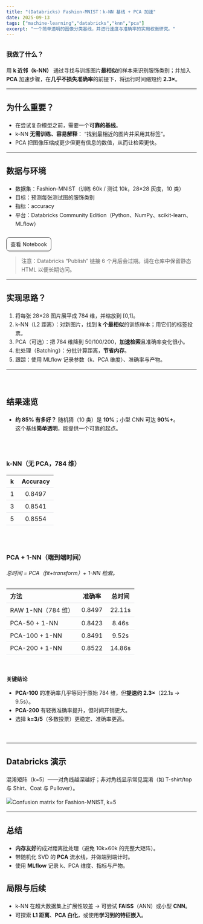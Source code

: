 ```yaml
---
title: "(Databricks) Fashion-MNIST：k-NN 基线 + PCA 加速"
date: 2025-09-13
tags: ["machine-learning","databricks","knn","pca"]
excerpt: "一个简单透明的图像分类基线，并进行速度与准确率的实用权衡研究。"
---
```


<style>
/* Scoped to this page */
.proj { line-height: 1.65; }
.proj h2, .proj h3 { margin-top: 2rem; }
.proj .spacer { height: 10px; }
.proj .table-wrap { overflow-x: auto; }
.proj .table-wrap table { min-width: 520px; border-collapse: collapse; }
.proj table th, .proj table td { padding: 6px 10px; border-bottom: 1px solid #e5e7eb; text-align: left; }
.proj .btn { display:inline-block; padding:6px 10px; border:1px solid currentColor; border-radius:8px; text-decoration:none; }
.proj .btn:hover { background: rgba(0,0,0,0.05); }
</style>

<div class="proj">

### 我做了什么？
用 **k 近邻（k-NN）** 通过寻找与训练图片**最相似**的样本来识别服饰类别；并加入 **PCA** 加速步骤，在**几乎不损失准确率**的前提下，将运行时间缩短约 **2.3×**。

---

## 为什么重要？
- 在尝试复杂模型之前，需要一个**可靠的基线**。  
- k-NN **无需训练、容易解释**： “找到最相近的图片并采用其标签”。  
- PCA 把图像压缩成更少但更有信息的数值，从而让检索更快。

---

## 数据与环境
- 数据集：Fashion-MNIST（训练 60k / 测试 10k，28×28 灰度，10 类）  
- 目标：预测每张测试图的服饰类别  
- 指标：accuracy  
- 平台：Databricks Community Edition（Python、NumPy、scikit-learn、MLflow）

<div class="spacer"></div>
<a class="btn" href="https://databricks-prod-cloudfront.cloud.databricks.com/public/4027ec902e239c93eaaa8714f173bcfc/1262134940925609/2502558802654417/3858847372272760/latest.html" target="_blank" rel="noreferrer">查看 Notebook</a>

> 注意：Databricks “Publish” 链接 6 个月后会过期。请在仓库中保留静态 HTML 以便长期访问。

---

## 实现思路？
1) 将每张 28×28 图片展平成 784 维，并缩放到 [0,1]。  
2) k-NN（L2 距离）：对新图片，找到 **k 个最相似**的训练样本；用它们的标签投票。  
3) PCA（可选）：把 784 维降到 50/100/200，**加速检索**且准确率变化很小。  
4) 批处理（Batching）：分批计算距离，**节省内存**。  
5) 跟踪：使用 MLflow 记录参数（k、PCA 维度）、准确率与产物。

---
<br />

## 结果速览
- **约 85% 有多好？** 随机猜（10 类）是 **10%**；小型 CNN 可达 **90%+**。  
  这个基线**简单透明**，能提供一个可靠的起点。

<br />

### k-NN（无 PCA，784 维）

| k | Accuracy |
|:-:|:-------:|
| 1 | 0.8497 |
| 3 | 0.8541 |
| 5 | 0.8554 |

<br />

### PCA + 1-NN（端到端时间）  
*总时间 = PCA（fit+transform）+ 1-NN 检索。*

<div class="table-wrap">

| 方法                 | 准确率 | 总时间   |
|----------------------|:-----:|:--------:|
| RAW 1-NN（784 维）   | 0.8497 | 22.11s   |
| PCA-50 + 1-NN        | 0.8423 | 8.46s    |
| PCA-100 + 1-NN       | 0.8491 | 9.52s    |
| PCA-200 + 1-NN       | 0.8522 | 14.86s   |

</div>

<br />

**关键结论**
- **PCA-100** 的准确率几乎等同于原始 784 维，但**提速约 2.3×**（22.1s → 9.5s）。  
- **PCA-200** 有轻微准确率提升，但时间开销更大。  
- 选择 **k=3/5**（多数投票）更稳定、准确率更高。

<br />

---

## Databricks 演示
混淆矩阵（k=5）——对角线越深越好；非对角线显示常见混淆（如 T-shirt/top 与 Shirt、Coat 与 Pullover）。

![Confusion matrix for Fashion-MNIST, k=5](/images/projects/project3/1.png)

---

## 总结
- **内存友好**的成对距离批处理（避免 10k×60k 的完整大矩阵）。  
- 带随机化 SVD 的 **PCA** 流水线，并做端到端计时。  
- 使用 **MLflow** 记录 k、PCA 维度、指标与产物。

## 局限与后续
- k-NN 在超大数据集上扩展性较差 → 可尝试 **FAISS**（ANN）或小型 **CNN**。  
- 可探索 **L1 距离**、**PCA 白化**，或使用**学习到的特征嵌入**。

</div>
